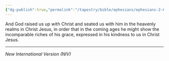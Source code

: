 ```yaml
---
{"dg-publish":true,"permalink":"/tapestry/bible/ephesians/ephesians-2-6-7/","title":"Ephesians 2:6-7","tags":["bible-verse","bible-verse"],"dgHomeLink":true,"dgShowLocalGraph":true,"dgEnableSearch":true}
---
```



 And God raised us up with Christ and seated us with him in the heavenly realms in Christ Jesus, in order that in the coming ages he might show the incomparable riches of his grace, expressed in his kindness to us in Christ Jesus.
 
---
*New International Version (NIV)*